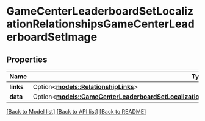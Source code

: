 # GameCenterLeaderboardSetLocalizationRelationshipsGameCenterLeaderboardSetImage

## Properties

Name | Type | Description | Notes
------------ | ------------- | ------------- | -------------
**links** | Option<[**models::RelationshipLinks**](RelationshipLinks.md)> |  | [optional]
**data** | Option<[**models::GameCenterLeaderboardSetLocalizationRelationshipsGameCenterLeaderboardSetImageData**](GameCenterLeaderboardSetLocalization_relationships_gameCenterLeaderboardSetImage_data.md)> |  | [optional]

[[Back to Model list]](../README.md#documentation-for-models) [[Back to API list]](../README.md#documentation-for-api-endpoints) [[Back to README]](../README.md)


